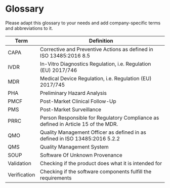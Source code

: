 # Glossary

Please adapt this glossary to your needs and add company-specific terms and abbreviations to it.

| Term | Definition |
| --- | --- |
| CAPA | Corrective and Preventive Actions as defined in ISO 13485:2016 8.5 |
| IVDR | In-Vitro Diagnostics Regulation, i.e. Regulation (EU) 2017/746 |
| MDR | Medical Device Regulation, i.e. Regulation (EU) 2017/745 |
| PHA | Preliminary Hazard Analysis |
| PMCF | Post-Market Clinical Follow-Up |
| PMS | Post-Market Surveillance |
| PRRC | Person Responsible for Regulatory Compliance as defined in Article 15 of the MDR. |
| QMO | Quality Management Officer as defined in as defined in ISO 13485:2016 5.2.2 |
| QMS | Quality Management System |
| SOUP | Software Of Unknown Provenance |
| Validation | Checking if the product does what it is intended for |
| Verification | Checking if the software components fulfill the requirements |
